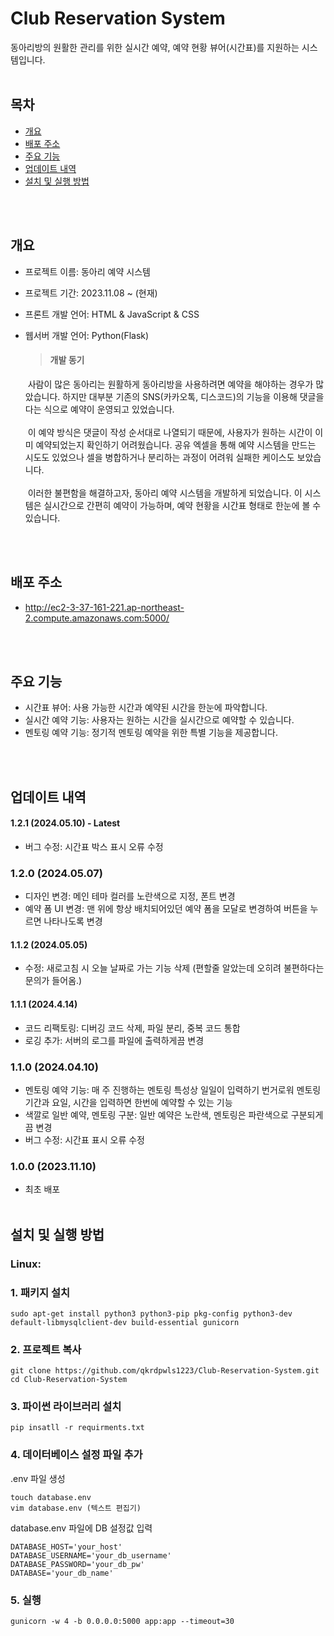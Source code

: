 # Club Reservation System
동아리방의 원활한 관리를 위한 실시간 예약, 예약 현황 뷰어(시간표)를 지원하는 시스템입니다.
<br />
<br />

## 목차
- [개요](#개요)
- [배포 주소](#배포-주소)
- [주요 기능](#주요-기능)
- [업데이트 내역](#업데이트-내역)
- [설치 및 실행 방법](#설치-및-실행-방법)
<br />
<br />

## 개요
- 프로젝트 이름: 동아리 예약 시스템
- 프로젝트 기간: 2023.11.08 ~ (현재)
- 프론트 개발 언어: HTML & JavaScript & CSS
- 웹서버 개발 언어: Python(Flask) <br />


  > #### 개발 동기
  &nbsp;사람이 많은 동아리는 원활하게 동아리방을 사용하려면 예약을 해야하는 경우가 많았습니다. 하지만 대부분 기존의 SNS(카카오톡, 디스코드)의 기능을 이용해 댓글을 다는 식으로 예약이 운영되고 있었습니다.<br /><br />
  &nbsp;이 예약 방식은 댓글이 작성 순서대로 나열되기 때문에, 사용자가 원하는 시간이 이미 예약되었는지 확인하기 어려웠습니다. 공유 엑셀을 통해 예약 시스템을 만드는 시도도 있었으나 셀을 병합하거나 분리하는 과정이 어려워 실패한 케이스도 보았습니다.<br /><br />
  &nbsp;이러한 불편함을 해결하고자, 동아리 예약 시스템을 개발하게 되었습니다. 이 시스템은 실시간으로 간편히 예약이 가능하며, 예약 현황을 시간표 형태로 한눈에 볼 수 있습니다.

<br />
<br />

## 배포 주소
- http://ec2-3-37-161-221.ap-northeast-2.compute.amazonaws.com:5000/
<br />
<br />

## 주요 기능
- 시간표 뷰어: 사용 가능한 시간과 예약된 시간을 한눈에 파악합니다.
- 실시간 예약 기능: 사용자는 원하는 시간을 실시간으로 예약할 수 있습니다.
- 멘토링 예약 기능: 정기적 멘토링 예약을 위한 특별 기능을 제공합니다.
<br />
<br />

## 업데이트 내역

#### 1.2.1 (2024.05.10) - Latest
- 버그 수정: 시간표 박스 표시 오류 수정
### 1.2.0 (2024.05.07) 
- 디자인 변경: 메인 테마 컬러를 노란색으로 지정, 폰트 변경
- 예약 폼 UI 변경: 맨 위에 항상 배치되어있던 예약 폼을 모달로 변경하여 버튼을 누르면 나타나도록 변경
#### 1.1.2 (2024.05.05)
- 수정: 새로고침 시 오늘 날짜로 가는 기능 삭제 (편할줄 알았는데 오히려 불편하다는 문의가 들어옴.)
#### 1.1.1 (2024.4.14)
- 코드 리팩토링: 디버깅 코드 삭제, 파일 분리, 중복 코드 통합
- 로깅 추가: 서버의 로그를 파일에 출력하게끔 변경
### 1.1.0 (2024.04.10)
- 멘토링 예약 기능: 매 주 진행하는 멘토링 특성상 일일이 입력하기 번거로워 멘토링 기간과 요일, 시간을 입력하면 한번에 예약할 수 있는 기능
- 색깔로 일반 예약, 멘토링 구분: 일반 예약은 노란색, 멘토링은 파란색으로 구분되게끔 변경
- 버그 수정: 시간표 표시 오류 수정
### 1.0.0 (2023.11.10)
- 최초 배포
<br /><br />

## 설치 및 실행 방법

### Linux:
### 1. 패키지 설치
```
sudo apt-get install python3 python3-pip pkg-config python3-dev default-libmysqlclient-dev build-essential gunicorn
```
### 2. 프로젝트 복사
```
git clone https://github.com/qkrdpwls1223/Club-Reservation-System.git
cd Club-Reservation-System
```
### 3. 파이썬 라이브러리 설치
```
pip insatll -r requirments.txt
```
### 4. 데이터베이스 설정 파일 추가
.env 파일 생성
```
touch database.env
vim database.env (텍스트 편집기)
```
database.env 파일에 DB 설정값 입력
```env
DATABASE_HOST='your_host'
DATABASE_USERNAME='your_db_username'
DATABASE_PASSWORD='your_db_pw'
DATABASE='your_db_name'
```
### 5. 실행
```
gunicorn -w 4 -b 0.0.0.0:5000 app:app --timeout=30
```
